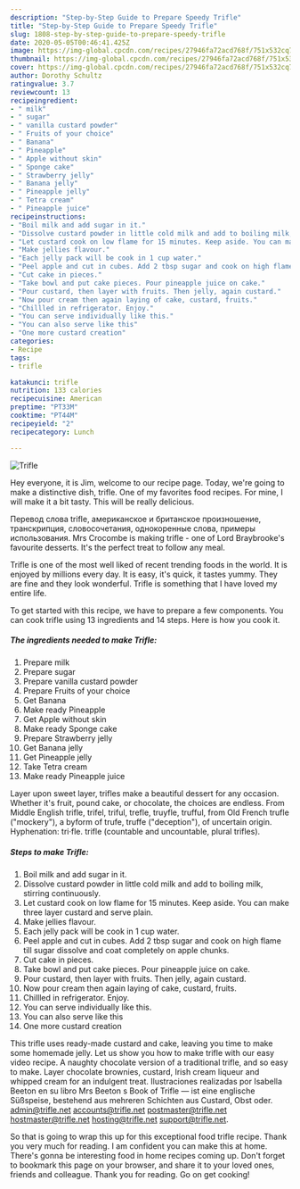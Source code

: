 ```yaml
---
description: "Step-by-Step Guide to Prepare Speedy Trifle"
title: "Step-by-Step Guide to Prepare Speedy Trifle"
slug: 1808-step-by-step-guide-to-prepare-speedy-trifle
date: 2020-05-05T00:46:41.425Z
image: https://img-global.cpcdn.com/recipes/27946fa72acd768f/751x532cq70/trifle-recipe-main-photo.jpg
thumbnail: https://img-global.cpcdn.com/recipes/27946fa72acd768f/751x532cq70/trifle-recipe-main-photo.jpg
cover: https://img-global.cpcdn.com/recipes/27946fa72acd768f/751x532cq70/trifle-recipe-main-photo.jpg
author: Dorothy Schultz
ratingvalue: 3.7
reviewcount: 13
recipeingredient:
- " milk"
- " sugar"
- " vanilla custard powder"
- " Fruits of your choice"
- " Banana"
- " Pineapple"
- " Apple without skin"
- " Sponge cake"
- " Strawberry jelly"
- " Banana jelly"
- " Pineapple jelly"
- " Tetra cream"
- " Pineapple juice"
recipeinstructions:
- "Boil milk and add sugar in it."
- "Dissolve custard powder in little cold milk and add to boiling milk, stirring continuously."
- "Let custard cook on low flame for 15 minutes. Keep aside. You can make three layer custard and serve plain."
- "Make jellies flavour."
- "Each jelly pack will be cook in 1 cup water."
- "Peel apple and cut in cubes. Add 2 tbsp sugar and cook on high flame till sugar dissolve and coat completely on apple chunks."
- "Cut cake in pieces."
- "Take bowl and put cake pieces. Pour pineapple juice on cake."
- "Pour custard, then layer with fruits. Then jelly, again custard."
- "Now pour cream then again laying of cake, custard, fruits."
- "Chillled in refrigerator. Enjoy."
- "You can serve individually like this."
- "You can also serve like this"
- "One more custard creation"
categories:
- Recipe
tags:
- trifle

katakunci: trifle 
nutrition: 133 calories
recipecuisine: American
preptime: "PT33M"
cooktime: "PT44M"
recipeyield: "2"
recipecategory: Lunch

---
```



![Trifle](https://img-global.cpcdn.com/recipes/27946fa72acd768f/751x532cq70/trifle-recipe-main-photo.jpg)

Hey everyone, it is Jim, welcome to our recipe page. Today, we're going to make a distinctive dish, trifle. One of my favorites food recipes. For mine, I will make it a bit tasty. This will be really delicious.

Перевод слова trifle, американское и британское произношение, транскрипция, словосочетания, однокоренные слова, примеры использования. Mrs Crocombe is making trifle - one of Lord Braybrooke&#39;s favourite desserts. It&#39;s the perfect treat to follow any meal.

Trifle is one of the most well liked of recent trending foods in the world. It is enjoyed by millions every day. It is easy, it's quick, it tastes yummy. They are fine and they look wonderful. Trifle is something that I have loved my entire life.


To get started with this recipe, we have to prepare a few components. You can cook trifle using 13 ingredients and 14 steps. Here is how you cook it.

<!--inarticleads1-->

##### The ingredients needed to make Trifle:

1. Prepare  milk
1. Prepare  sugar
1. Prepare  vanilla custard powder
1. Prepare  Fruits of your choice
1. Get  Banana
1. Make ready  Pineapple
1. Get  Apple without skin
1. Make ready  Sponge cake
1. Prepare  Strawberry jelly
1. Get  Banana jelly
1. Get  Pineapple jelly
1. Take  Tetra cream
1. Make ready  Pineapple juice


Layer upon sweet layer, trifles make a beautiful dessert for any occasion. Whether it&#39;s fruit, pound cake, or chocolate, the choices are endless. From Middle English trifle, trifel, triful, trefle, truyfle, trufful, from Old French trufle (&#34;mockery&#34;), a byform of trufe, truffe (&#34;deception&#34;), of uncertain origin. Hyphenation: tri‧fle. trifle (countable and uncountable, plural trifles). 

<!--inarticleads2-->

##### Steps to make Trifle:

1. Boil milk and add sugar in it.
1. Dissolve custard powder in little cold milk and add to boiling milk, stirring continuously.
1. Let custard cook on low flame for 15 minutes. Keep aside. You can make three layer custard and serve plain.
1. Make jellies flavour.
1. Each jelly pack will be cook in 1 cup water.
1. Peel apple and cut in cubes. Add 2 tbsp sugar and cook on high flame till sugar dissolve and coat completely on apple chunks.
1. Cut cake in pieces.
1. Take bowl and put cake pieces. Pour pineapple juice on cake.
1. Pour custard, then layer with fruits. Then jelly, again custard.
1. Now pour cream then again laying of cake, custard, fruits.
1. Chillled in refrigerator. Enjoy.
1. You can serve individually like this.
1. You can also serve like this
1. One more custard creation


This trifle uses ready-made custard and cake, leaving you time to make some homemade jelly. Let us show you how to make trifle with our easy video recipe. A naughty chocolate version of a traditional trifle, and so easy to make. Layer chocolate brownies, custard, Irish cream liqueur and whipped cream for an indulgent treat. Ilustraciones realizadas por Isabella Beeton en su libro Mrs Beeton s Book of Trifle — ist eine englische Süßspeise, bestehend aus mehreren Schichten aus Custard, Obst oder. admin@trifle.net accounts@trifle.net postmaster@trifle.net hostmaster@trifle.net hosting@trifle.net support@trifle.net. 

So that is going to wrap this up for this exceptional food trifle recipe. Thank you very much for reading. I am confident you can make this at home. There's gonna be interesting food in home recipes coming up. Don't forget to bookmark this page on your browser, and share it to your loved ones, friends and colleague. Thank you for reading. Go on get cooking!
